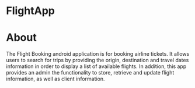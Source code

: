 # FlightApp

# About
The Flight Booking android application is for booking airline tickets. It allows users to search for trips by providing the origin, destination and travel dates information in order to display a list of available flights. In addition, this app provides an admin the functionality to store, retrieve and update flight information, as well as client information.
